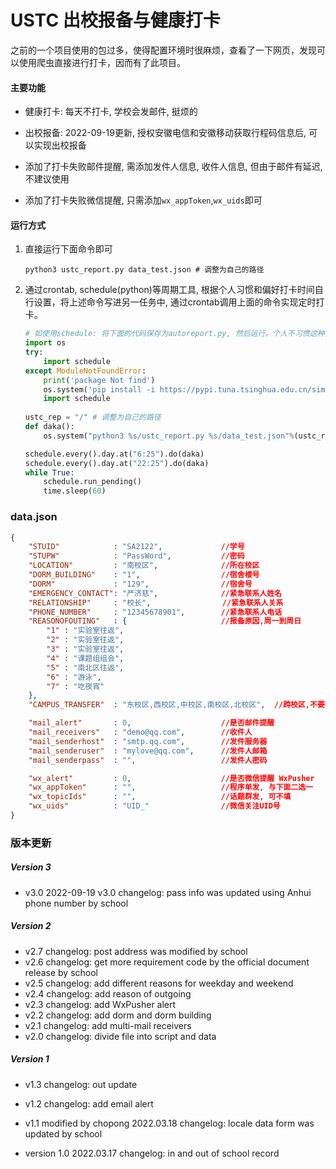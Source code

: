 # USTC 出校报备与健康打卡

之前的一个项目使用的包过多，使得配置环境时很麻烦，查看了一下网页，发现可以使用爬虫直接进行打卡，因而有了此项目。

#### 主要功能

* 健康打卡: 每天不打卡, 学校会发邮件, 挺烦的
* 出校报备: 2022-09-19更新, 授权安徽电信和安徽移动获取行程码信息后, 可以实现出校报备

* 添加了打卡失败邮件提醒, 需添加发件人信息, 收件人信息, 但由于邮件有延迟, 不建议使用
* 添加了打卡失败微信提醒, 只需添加`wx_appToken`,`wx_uids`即可



#### 运行方式

1. 直接运行下面命令即可

   ```shell
   python3 ustc_report.py data_test.json # 调整为自己的路径
   ```

2. 通过crontab, schedule(python)等周期工具, 根据个人习惯和偏好打卡时间自行设置，将上述命令写进另一任务中, 通过crontab调用上面的命令实现定时打卡。

   ```python
   # 如使用schedule: 将下面的代码保存为autoreport.py, 然后运行。个人不习惯这种方式，所以没有加进 ustc_report.py 中
   import os
   try:
       import schedule
   except ModuleNotFoundError:
       print('package Not find')
       os.system('pip install -i https://pypi.tuna.tsinghua.edu.cn/simple schedule')
       import schedule
       
   ustc_rep = "/" # 调整为自己的路径
   def daka():
       os.system("python3 %s/ustc_report.py %s/data_test.json"%(ustc_rep,ustc_rep))
   
   schedule.every().day.at("6:25").do(daka)
   schedule.every().day.at("22:25").do(daka)
   while True:
       schedule.run_pending()
       time.sleep(60)
   ```

### data.json

```json
{
    "STUID"            : "SA2122",             //学号
    "STUPW"            : "PassWord",           //密码
    "LOCATION"         : "南校区",              //所在校区
    "DORM_BUILDING"    : "1",                  //宿舍楼号
    "DORM"             : "129",                //宿舍号
    "EMERGENCY_CONTACT": "严济慈",              //紧急联系人姓名
    "RELATIONSHIP"     : "校长",                //紧急联系人关系
    "PHONE_NUMBER"     : "12345678901",        //紧急联系人电话
    "REASONOFOUTING"   : {                     //报备原因,周一到周日
        "1" : "实验室往返",
        "2" : "实验室往返",
        "3" : "实验室往返",
        "4" : "课题组组会",
        "5" : "南北区往返",
        "6" : "游泳",
        "7" : "吃夜宵"
    },
    "CAMPUS_TRANSFER"  : "东校区,西校区,中校区,南校区,北校区",  //跨校区,不要有空格

    "mail_alert"       : 0,                    //是否邮件提醒
    "mail_receivers"   : "demo@qq.com",        //收件人
    "mail_senderhost"  : "smtp.qq.com",        //发件服务器
    "mail_senderuser"  : "mylove@qq.com",      //发件人邮箱
    "mail_senderpass"  : "",                   //发件人密码

    "wx_alert"         : 0,                    //是否微信提醒 WxPusher
    "wx_appToken"      : "",                   //程序单发, 与下面二选一
    "wx_topicIds"      : "",                   //话题群发, 可不填
    "wx_uids"          : "UID_"                //微信关注UID号
}
```



### 版本更新

##### Version 3

* v3.0  2022-09-19 v3.0 changelog: pass info was updated using Anhui phone number by school



##### Version 2

* v2.7 changelog: post address was modified by school
* v2.6 changelog: get more requirement code by the official document release by school
* v2.5 changelog: add different reasons for weekday and weekend
* v2.4 changelog: add reason of outgoing
* v2.3 changelog: add WxPusher alert
* v2.2 changelog: add dorm and dorm building
* v2.1 changelog: add multi-mail receivers
* v2.0 changelog: divide file into script and data



##### Version 1

* v1.3 changelog: out update

* v1.2 changelog: add email alert

* v1.1 modified by chopong 2022.03.18 changelog: locale data form was updated by school
* version 1.0 2022.03.17 changelog: in and out of school record
